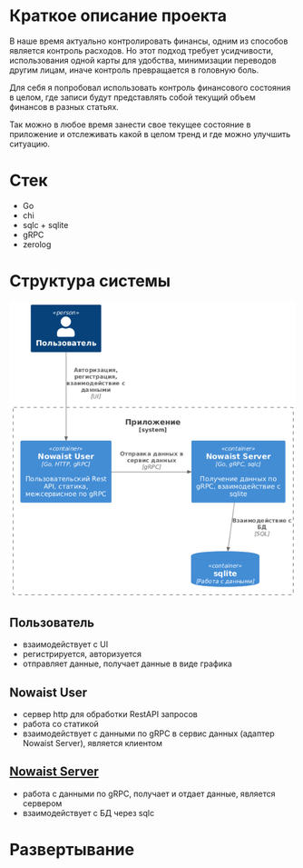 # Краткое описание проекта
В наше время актуально контролировать финансы, одним из способов является контроль расходов.
Но этот подход требует усидчивости, использования одной карты для удобства, минимизации переводов другим лицам,
иначе контроль превращается в головную боль.

Для себя я попробовал использовать контроль финансового состояния в целом, где записи будут представлять собой текущий объем финансов в разных статьях.

Так можно в любое время занести свое текущее состояние в приложение и отслеживать какой в целом тренд и где можно улучшить ситуацию.


# Стек
* Go
* chi
* sqlc + sqlite
* gRPC
* zerolog


# Структура системы
![alt text](docs/image.png)

## Пользователь
* взаимодействует с UI
* регистрируется, авторизуется
* отправляет данные, получает данные в виде графика

## Nowaist User
* сервер http для обработки RestAPI запросов
* работа со статикой
* взаимодействует с данными по gRPC в сервис данных (адаптер Nowaist Server), является клиентом

## [Nowaist Server](https://github.com/khudaibirdin/nowaist_server)
* работа с данными по gRPC, получает и отдает данные, является сервером
* взаимодействует с БД через sqlc


# Развертывание
